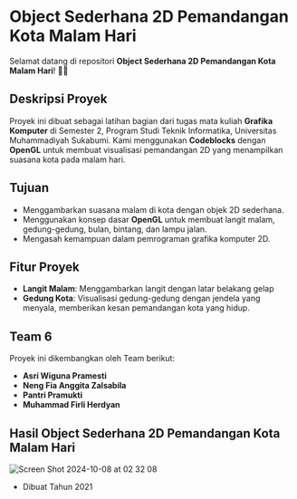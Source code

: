 # Object Sederhana 2D Pemandangan Kota Malam Hari

Selamat datang di repositori **Object Sederhana 2D Pemandangan Kota Malam Hari**! 🌃✨

## Deskripsi Proyek
Proyek ini dibuat sebagai latihan bagian dari tugas mata kuliah **Grafika Komputer** di Semester 2, Program Studi Teknik Informatika, Universitas Muhammadiyah Sukabumi. Kami menggunakan **Codeblocks** dengan **OpenGL** untuk membuat visualisasi pemandangan 2D yang menampilkan suasana kota pada malam hari.

## Tujuan
- Menggambarkan suasana malam di kota dengan objek 2D sederhana.
- Menggunakan konsep dasar **OpenGL** untuk membuat langit malam, gedung-gedung, bulan, bintang, dan lampu jalan.
- Mengasah kemampuan dalam pemrograman grafika komputer 2D.

## Fitur Proyek
- **Langit Malam**: Menggambarkan langit dengan latar belakang gelap
- **Gedung Kota**: Visualisasi gedung-gedung dengan jendela yang menyala, memberikan kesan pemandangan kota yang hidup.


## Team 6
Proyek ini dikembangkan oleh Team berikut:
  - **Asri Wiguna Pramesti**
  - **Neng Fia Anggita Zalsabila**
  - **Pantri Pramukti**
  - **Muhammad Firli Herdyan**


## Hasil Object Sederhana 2D Pemandangan Kota Malam Hari
![Screen Shot 2024-10-08 at 02 32 08](https://github.com/user-attachments/assets/ced1745d-a9ca-40d6-b6e5-956a4f713f23)

- Dibuat Tahun 2021
